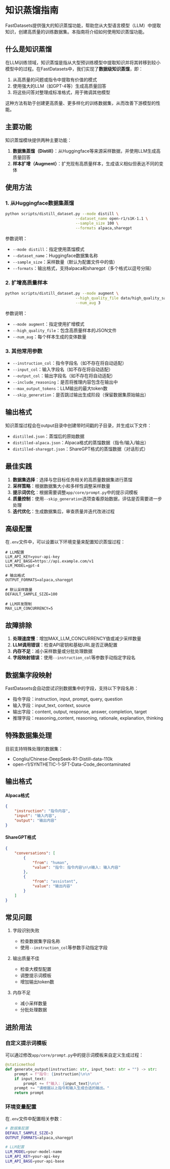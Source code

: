 # 知识蒸馏指南

FastDatasets提供强大的知识蒸馏功能，帮助您从大型语言模型（LLM）中提取知识，创建高质量的训练数据集。本指南将介绍如何使用知识蒸馏功能。

## 什么是知识蒸馏

在LLM训练领域，知识蒸馏是指从大型预训练模型中提取知识并将其转移到较小模型中的过程。在FastDatasets中，我们实现了**数据级知识蒸馏**，即：

1. 从高质量的问题或指令中提取有价值的模式
2. 使用强大的LLM（如GPT-4等）生成高质量回答
3. 将这些问答对整理成标准格式，用于微调其他模型

这种方法有助于创建更高质量、更多样化的训练数据集，从而改善下游模型的性能。

## 主要功能

知识蒸馏模块提供两种主要功能：

1. **数据集蒸馏（Distill）**：从Huggingface等来源采样数据，并使用LLM生成高质量回答
2. **样本扩增（Augment）**：扩充现有高质量样本，生成语义相似但表达不同的变体

## 使用方法

### 1. 从Huggingface数据集蒸馏

```bash
python scripts/distill_dataset.py --mode distill \
                               --dataset_name open-r1/s1K-1.1 \
                               --sample_size 100 \
                               --formats alpaca,sharegpt
```

参数说明：
- `--mode distill`：指定使用蒸馏模式
- `--dataset_name`：Huggingface数据集名称
- `--sample_size`：采样数量（默认为配置文件中的值）
- `--formats`：输出格式，支持alpaca和sharegpt（多个格式以逗号分隔）

### 2. 扩增高质量样本

```bash
python scripts/distill_dataset.py --mode augment \
                               --high_quality_file data/high_quality_samples.json \
                               --num_aug 3
```

参数说明：
- `--mode augment`：指定使用扩增模式
- `--high_quality_file`：包含高质量样本的JSON文件
- `--num_aug`：每个样本生成的变体数量

### 3. 其他常用参数

- `--instruction_col`：指令字段名（如不存在将自动适配）
- `--input_col`：输入字段名（如不存在将自动适配）
- `--output_col`：输出字段名（如不存在将自动适配）
- `--include_reasoning`：是否将推理内容包含在输出中
- `--max_output_tokens`：LLM输出的最大token数
- `--skip_generation`：是否跳过输出生成阶段（保留数据集原始输出）

## 输出格式

知识蒸馏过程会在output目录中创建带时间戳的子目录，并生成以下文件：

- `distilled.json`：蒸馏后的原始数据
- `distilled-alpaca.json`：Alpaca格式的蒸馏数据（指令/输入/输出）
- `distilled-sharegpt.json`：ShareGPT格式的蒸馏数据（对话形式）

## 最佳实践

1. **数据集选择**：选择与您目标任务相关的高质量数据集进行蒸馏
2. **采样策略**：根据数据集大小和多样性调整采样数量
3. **提示词优化**：根据需要调整`app/core/prompt.py`中的提示词模板
4. **质量控制**：使用`--skip_generation`选项查看原始数据，评估是否需要进一步处理
5. **迭代优化**：生成数据集后，审查质量并迭代改进过程

## 高级配置

在`.env`文件中，可以设置以下环境变量来配置知识蒸馏过程：

```
# LLM配置
LLM_API_KEY=your-api-key
LLM_API_BASE=https://api.example.com/v1
LLM_MODEL=gpt-4

# 输出格式
OUTPUT_FORMATS=alpaca,sharegpt

# 默认采样数量
DEFAULT_SAMPLE_SIZE=100

# LLM并发限制
MAX_LLM_CONCURRENCY=5
```

## 故障排除

1. **处理速度慢**：增加MAX_LLM_CONCURRENCY值或减少采样数量
2. **LLM调用错误**：检查API密钥和基础URL是否正确配置
3. **内存不足**：减小采样数量或分批处理数据
4. **字段映射错误**：使用`--instruction_col`等参数手动指定字段名

## 数据集字段映射

FastDatasets会自动尝试识别数据集中的字段，支持以下字段名称：

- 指令字段：instruction, input, prompt, query, question
- 输入字段：input_text, context, source
- 输出字段：content, output, response, answer, completion, target
- 推理字段：reasoning_content, reasoning, rationale, explanation, thinking

## 特殊数据集处理

目前支持特殊处理的数据集：
- Congliu/Chinese-DeepSeek-R1-Distill-data-110k
- open-r1/SYNTHETIC-1-SFT-Data-Code_decontaminated

## 输出格式

#### Alpaca格式
```json
{
    "instruction": "指令内容",
    "input": "输入内容",
    "output": "输出内容"
}
```

#### ShareGPT格式
```json
{
    "conversations": [
        {
            "from": "human",
            "value": "指令: 指令内容\n\n输入: 输入内容"
        },
        {
            "from": "assistant",
            "value": "输出内容"
        }
    ]
}
```

## 常见问题

1. 字段识别失败
   - 检查数据集字段名称
   - 使用`--instruction_col`等参数手动指定字段

2. 输出质量不佳
   - 检查大模型配置
   - 调整提示词模板
   - 增加输出token数

3. 内存不足
   - 减小采样数量
   - 分批处理数据

## 进阶用法

### 自定义提示词模板

可以通过修改`app/core/prompt.py`中的提示词模板来自定义生成过程：

```python
@staticmethod
def generate_output(instruction: str, input_text: str = "") -> str:
    prompt = f"指令: {instruction}\n\n"
    if input_text:
        prompt += f"输入: {input_text}\n\n"
    prompt += "请根据以上指令和输入生成合适的输出。"
    return prompt
```

### 环境变量配置

在`.env`文件中配置相关参数：

```bash
# 数据集配置
DEFAULT_SAMPLE_SIZE=3
OUTPUT_FORMATS=alpaca,sharegpt

# LLM配置
LLM_MODEL=your-model-name
LLM_API_KEY=your-api-key
LLM_API_BASE=your-api-base
``` 